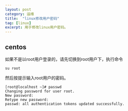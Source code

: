 ```yaml
---
layout: post
category: 运维
title:  "linux修改用户密码"
tag: [linux]
excerpt: 用于修改linux用户密码。
---
```


## centos

如果不是以root用户登录的，请先切换到root用户下，执行命令

```shell
su root 
```

然后按提示输入root用户的密码。

```shell
[root@localhost ~]# passwd 
Changing password for user root. 
New password: 
Retype new password: 
passwd: all authentication tokens updated successfully.
```
